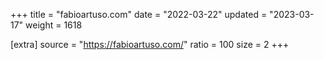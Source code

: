 +++
title = "fabioartuso.com"
date = "2022-03-22"
updated = "2023-03-17"
weight = 1618

[extra]
source = "https://fabioartuso.com/"
ratio = 100
size = 2
+++
